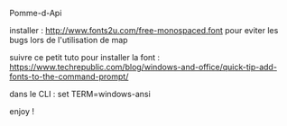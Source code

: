 Pomme-d-Api

installer : http://www.fonts2u.com/free-monospaced.font pour eviter les bugs lors de l'utilisation de map

suivre ce petit tuto pour installer la font : https://www.techrepublic.com/blog/windows-and-office/quick-tip-add-fonts-to-the-command-prompt/

dans le CLI : set TERM=windows-ansi

enjoy !
